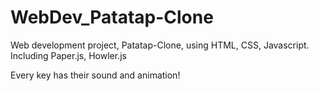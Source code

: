 # WebDev_Patatap-Clone
Web development project, Patatap-Clone, using HTML, CSS, Javascript. Including Paper.js, Howler.js

Every key has their sound and animation!
